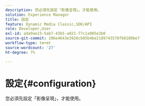 ```yaml
---
description: 您必須先設定「影像呈現」，才能使用。
solution: Experience Manager
title: 設定
feature: Dynamic Media Classic,SDK/API
role: Developer,User
exl-id: ada9ae15-5ab7-43b5-a021-77c1a985e3b0
source-git-commit: 206e4643e3926cb85b4be2189743578f88180be7
workflow-type: tm+mt
source-wordcount: '27'
ht-degree: 7%

---
```


# 設定{#configuration}

您必須先設定「影像呈現」，才能使用。
